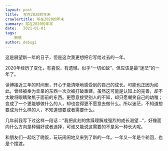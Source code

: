 ```yaml
---
layout: post
title:  写在2020的年末
crawlertitle: 写在2020的年末
summary: 写在2020的年末
date:   2021-01-01
tags: 
    触感
author: debugi
---
```


这是展望新一年的日子，但是这次我更想把它写给过去的一年。  

2020年经历了变化，有喜悦，有遗憾。似乎“一切如故”，但应该是最“迷茫”的一年了。  

读博接近三年的时间里，开心于能清晰地感受到的自己的成长。可能也正因为如此，曾经被奉为圭臬的东西一次次被打破重建，虽然这可能是认知上的完善，却不太敢将眼睛聚焦于面前的东西。更愿意接受别人的不知，却只愿嘲笑自己的幼稚；变成了一个更能够做什么的人，却也变得更不愿意去做什么。所以迷茫，不知道想要成为什么样的人，不知道想要或者需要什么。  

几年前我写下过这样一段话：“我把此刻的焦躁理解成强烈的成长渴望...”，好像面向什么方向是种偏好或者选择，可谁又能说这需要的不是另一种长大呢。

和朋友们一起吃了晚饭，玩玩闹闹地又来到了新的一年。一年又一年是个轮回，也是个摆渡。  











